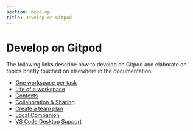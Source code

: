 ```yaml
---
section: develop
title: Develop on Gitpod
---
```


<script context="module">
  export const prerender = true;
</script>

# Develop on Gitpod

The following links describe how to develop on Gitpod and elaborate on topics briefly touched on elsewhere in the documentation:

- [One workspace per task](/docs/workspaces)
- [Life of a workspace](/docs/life-of-workspace)
- [Contexts](/docs/context-urls)
- [Collaboration & Sharing](/docs/sharing-and-collaboration)
- [Create a team plan](/docs/teams)
- [Local Companion](/docs/develop/local-companion)
- [VS Code Desktop Support](/docs/develop/vscode-desktop-support)
